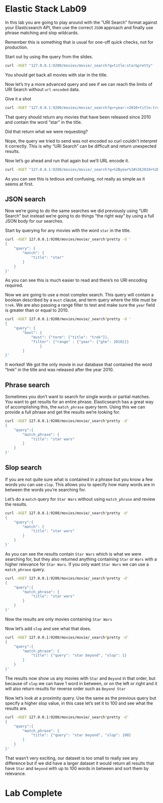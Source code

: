 # Elastic Stack Lab09
In this lab you are going to play around with the “URI Search” format against your Elasticsearch API, then use the correct `JSON` approach and finally use phrase matching and slop wildcards.

Remember this is something that is usual for one-off quick checks, not for production. 

Start out by using the query from the slides. 
```bash
curl -XGET "127.0.0.1:9200/movies/movie/_search?q=title:star&pretty"
```

You should get back all movies with star in the title. 

Now let’s try a more advanced query and see if we can reach the limits of URI Search without `url-encoded` data. 

Give it a shot 
```bash
curl -XGET "127.0.0.1:9200/movies/movie/_search?q=+year:>2010+title:trek&pretty"
```

That query should return any movies that have been released since 2010 and contain the word “star” in the title. 

Did that return what we were requesting? 

Nope, the query we tried to send was not encoded so curl couldn't interpret it correctly. This is why “URI Search” can be difficult and return unexpected results. 

Now let’s go ahead and run that again but we’ll URL encode it. 
```bash
curl -XGET "127.0.0.1:9200/movies/movie/_search?q=%2Byear%3A%3E2010+%2Btitle%3Atrek&pretty"
```

As you can see this is tedious and confusing, not really as simple as it seems at first. 

## JSON search 
Now we’re going to do the same searches we did previously using “URI Search” but instead we’re going to do things “the right way” by using a full JSON body for our searches. 

Start by querying for any movies with the word `star` in the title. 
```bash
curl -XGET 127.0.0.1:9200/movies/movie/_search?pretty -d '
{
    "query": {
        "match": {
            "title": "star"
        }
    }
}'
```

As you can see this is much easier to read and there’s no URI encoding required. 

Now we are going to use a most complex search. This query will contain a boolean described by a `must` clause, and term query where the title must be `trek`. We are also passing a range filter to test and make sure the `year` field is greater than or equal to 2010.  

```bash
curl -XGET 127.0.0.1:9200/movies/movie/_search?pretty -d '
{
    "query": {
        "bool": {
            "must": {"term": {"title": "trek"}},
            "filter": {"range" : {"year": {"gte": 2010}}}
                }
        }
}'
```

It worked! We got the only movie in our database that contained the word “trek” in the title and was released after the year 2010. 


## Phrase search
Sometimes you don’t want to search for single words or partial matches.  You want to get results for an entire phrase.  Elasticsearch has a great way of accomplishing this, the `match_phrase` query term.  Using this we can provide a full phrase and get the results we’re looking for. 

```bash
curl -XGET 127.0.0.1:9200/movies/movie/_search?pretty -d'
{
    "query":{
        "match_phrase": {
            "title": "star wars"
        }
    }
}'
```

## Slop search 
If you are not quite sure what is contained in a phrase but you know a few words you can use `slop`. This allows you to specify how many words are in between the words you’re searching for. 

Let’s do a `match` query for `Star Wars` without using `match_phrase` and review the results. 

```bash
curl -XGET 127.0.0.1:9200/movies/movie/_search?pretty -d'
{
    "query":{
        "match": {
            "title": "star wars"
        }
    }
}'
```

As you can see the results contain `Star Wars` which is what we were searching for, but they also returned anything containing `Star` or `Wars` with a higher relevance for `Star Wars`. If you only want `Star Wars` we can use a `match_phrase` query. 

```bash
curl -XGET 127.0.0.1:9200/movies/movie/_search?pretty -d'
{
    "query":{
        "match_phrase": {
            "title": "star wars"
        }
    }
}'
```

Now the results are only movies containing `Star Wars`

Now let’s add `slop` and see what that does. 
```bash
curl -XGET 127.0.0.1:9200/movies/movie/_search?pretty -d'
{
    "query":{
        "match_phrase": {
            "title": {"query": "star beyond", "slop": 1}
        }
    }
}'
```

The results now show us any movies with `Star` and `Beyond` in that order, but because of `slop` we can have 1 word in between, or on the left or right and it will also return results for reverse order such as `Beyond Star`

Now let’s look at a proximity query.  Use the same as the previous query but specify a higher slop value, in this case let’s set it to 100 and see what the results are. 
```bash
curl -XGET 127.0.0.1:9200/movies/movie/_search?pretty -d'
{
    "query":{
        "match_phrase": {
            "title": {"query": "star beyond", "slop": 100}
        }
    }
}'
```

That wasn’t very exciting, our dataset is too small to really see any difference but if we did have a larger dataset it would return all results that have `Star` and `beyond` with up to 100 words in between and sort them by relevance. 


# Lab Complete 

